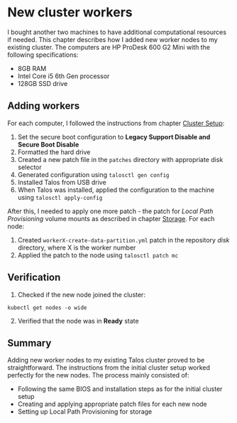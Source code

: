 # New cluster workers

I bought another two machines to have additional computational resources if needed. This chapter describes how I added new worker nodes to my existing cluster. The computers are HP ProDesk 600 G2 Mini with the following specifications:

* 8GB RAM
* Intel Core i5 6th Gen processor
* 128GB SSD drive

## Adding workers

For each computer, I followed the instructions from chapter [Cluster Setup](01_cluster.md#control-plane-node-setup):

1. Set the secure boot configuration to **Legacy Support Disable and Secure Boot Disable**
2. Formatted the hard drive
3. Created a new patch file in the `patches` directory with appropriate disk selector
4. Generated configuration using `talosctl gen config`
5. Installed Talos from USB drive
6. When Talos was installed, applied the configuration to the machine using `talosctl apply-config`

After this, I needed to apply one more patch - the patch for *Local Path Provisioning* volume mounts as described in chapter [Storage](04_persistance.md). For each node:

1. Created `workerX-create-data-partition.yml` patch in the repository *disk* directory, where X is the worker number
2. Applied the patch to the node using `talosctl patch mc`

## Verification

1. Checked if the new node joined the cluster:
```console
kubectl get nodes -o wide
```
2. Verified that the node was in **Ready** state

## Summary

Adding new worker nodes to my existing Talos cluster proved to be straightforward. The instructions from the initial cluster setup worked perfectly for the new nodes. The process mainly consisted of:

* Following the same BIOS and installation steps as for the initial cluster setup
* Creating and applying appropriate patch files for each new node
* Setting up Local Path Provisioning for storage
